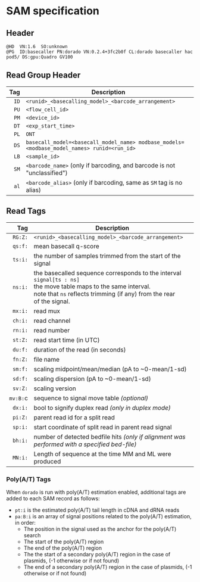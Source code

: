 # SAM specification

## Header

```text
@HD  VN:1.6  SO:unknown
@PG  ID:basecaller PN:dorado VN:0.2.4+3fc2b0f CL:dorado basecaller hac pod5/ DS:gpu:Quadro GV100
```

## Read Group Header

|  Tag   | Description                                                                  |
| --:| ------------------------------------------------------------------------------------------ |
| `ID` | `<runid>_<basecalling_model>_<barcode_arrangement>`                                        |
| `PU` | `<flow_cell_id>`                                                                           |
| `PM` | `<device_id>`                                                                              |
| `DT` | `<exp_start_time>`                                                                         |
| `PL` | `ONT`                                                                                      |
| `DS` | `basecall_model=<basecall_model_name> modbase_models=<modbase_model_names> runid=<run_id>` |
| `LB` | `<sample_id>`                                                                              |
| `SM` | `<barcode_name>` (only if barcoding, and barcode is not "unclassified")                    |
| `al` | `<barcode_alias>` (only if barcoding, same as `SM` tag is no alias)                        |

## Read Tags

|  Tag   | Description                                                |
| ------:| -----------------------------------------------------------|
| `RG:Z:`  | `<runid>_<basecalling_model>_<barcode_arrangement>`        |
| `qs:f:`  | mean basecall q-score                                       |
| `ts:i:`  | the number of samples trimmed from the start of the signal |
| `ns:i:`  | the basecalled sequence corresponds to the interval `signal[ts : ns]` <br /> the move table maps to the same interval. <br /> note that `ns` reflects trimming (if any) from the rear <br /> of the signal. |
| `mx:i:`  | read mux                                                   |
| `ch:i:`  | read channel                                               |
| `rn:i:`  | read number                                                |
| `st:Z:`  | read start time (in UTC)                                   |
| `du:f:`  | duration of the read (in seconds)                          |
| `fn:Z:`  | file name                                                  |
| `sm:f:`  | scaling midpoint/mean/median (pA to ~0-mean/1-sd)          |
| `sd:f:`  | scaling dispersion  (pA to ~0-mean/1-sd)                   |
| `sv:Z:`  | scaling version                                            |
| `mv:B:`c | sequence to signal move table _(optional)_                 |
| `dx:i:`  | bool to signify duplex read _(only in duplex mode)_        |
| `pi:Z:`  | parent read id for a split read                            |
| `sp:i:`  | start coordinate of split read in parent read signal       |
| `bh:i:`  | number of detected bedfile hits _(only if alignment was performed with a specified bed-file)_ |
| `MN:i:`  | Length of sequence at the time MM and ML were produced     |

### Poly(A/T) Tags

When `dorado` is run with poly(A/T) estimation enabled, additional tags are added to each SAM record as follows:

* `pt:i` is the estimated poly(A/T) tail length in cDNA and dRNA reads
* `pa:B:i` is an array of signal positions related to the poly(A/T) estimation, in order:
    * The position in the signal used as the anchor for the poly(A/T) search
    * The start of the poly(A/T) region
    * The end of the poly(A/T) region
    * The the start of a secondary poly(A/T) region in the case of plasmids, (-1 otherwise or if not found)
    * The end of a secondary poly(A/T) region in the case of plasmids, (-1 otherwise or if not found)
